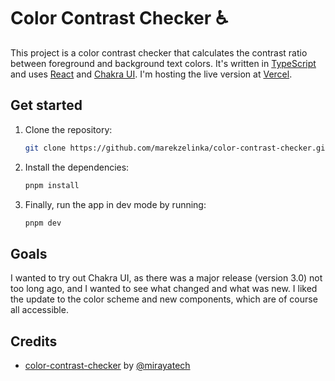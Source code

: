 # Color Contrast Checker ♿

This project is a color contrast checker that calculates the contrast ratio between foreground and background text colors. It's written in [TypeScript](https://www.typescriptlang.org/) and uses [React](https://react.dev/) and [Chakra UI](https://chakra-ui.com/). I'm hosting the live version at [Vercel](https://vercel.com/).

## Get started

1. Clone the repository:

   ```sh
   git clone https://github.com/marekzelinka/color-contrast-checker.git
   ```

2. Install the dependencies:

   ```sh
   pnpm install
   ```

3. Finally, run the app in dev mode by running:

   ```sh
   pnpm dev
   ```

## Goals

I wanted to try out Chakra UI, as there was a major release (version 3.0) not too long ago, and I wanted to see what changed and what was new. I liked the update to the color scheme and new components, which are of course all accessible.

## Credits

- [color-contrast-checker](https://github.com/mirayatech/color-contrast-checker/) by [@mirayatech](https://github.com/mirayatech/)
